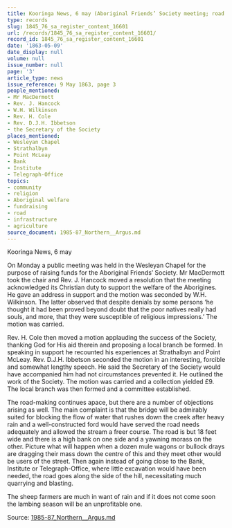 ```yaml
---
title: Kooringa News, 6 may (Aboriginal Friends’ Society meeting; road complaints)
type: records
slug: 1845_76_sa_register_content_16601
url: /records/1845_76_sa_register_content_16601/
record_id: 1845_76_sa_register_content_16601
date: '1863-05-09'
date_display: null
volume: null
issue_number: null
page: '3'
article_type: news
issue_reference: 9 May 1863, page 3
people_mentioned:
- Mr MacDermott
- Rev. J. Hancock
- W.H. Wilkinson
- Rev. H. Cole
- Rev. D.J.H. Ibbetson
- the Secretary of the Society
places_mentioned:
- Wesleyan Chapel
- Strathalbyn
- Point McLeay
- Bank
- Institute
- Telegraph-Office
topics:
- community
- religion
- Aboriginal welfare
- fundraising
- road
- infrastructure
- agriculture
source_document: 1985-87_Northern__Argus.md
---
```


Kooringa News, 6 may

On Monday a public meeting was held in the Wesleyan Chapel for the purpose of raising funds for the Aboriginal Friends’ Society.  Mr MacDermott took the chair and Rev. J. Hancock moved a resolution that the meeting acknowledged its Christian duty to support the welfare of the Aborigines.  He gave an address in support and the motion was seconded by W.H. Wilkinson.  The latter observed that despite denials by some persons ‘he thought it had been proved beyond doubt that the poor natives really had souls, and more, that they were susceptible of religious impressions.’  The motion was carried.

Rev. H. Cole then moved a motion applauding the success of the Society, thanking God for His aid therein and proposing a local branch be formed.  In speaking in support he recounted his experiences at Strathalbyn and Point McLeay.  Rev. D.J.H. Ibbetson seconded the motion in an interesting, forcible and somewhat lengthy speech.  He said the Secretary of the Society would have accompanied him had not circumstances prevented it.  He outlined the work of the Society.  The motion was carried and a collection yielded £9.  The local branch was then formed and a committee established.

The road-making continues apace, but there are a number of objections arising as well.  The main complaint is that the bridge will be admirably suited for blocking the flow of water that rushes down the creek after heavy rain and a well-constructed ford would have served the road needs adequately and allowed the stream a freer course.  The road is but 18 feet wide and there is a high bank on one side and a yawning morass on the other.  Picture what will happen when a dozen mule wagons or bullock drays are dragging their mass down the centre of this and they meet other would be users of the street.  Then again instead of going close to the Bank, Institute or Telegraph-Office, where little excavation would have been needed, the road goes along the side of the hill, necessitating much quarrying and blasting.

The sheep farmers are much in want of rain and if it does not come soon the lambing season will be an unprofitable one.

Source: [1985-87_Northern__Argus.md](/downloads/markdown/1985-87_Northern__Argus.md)
